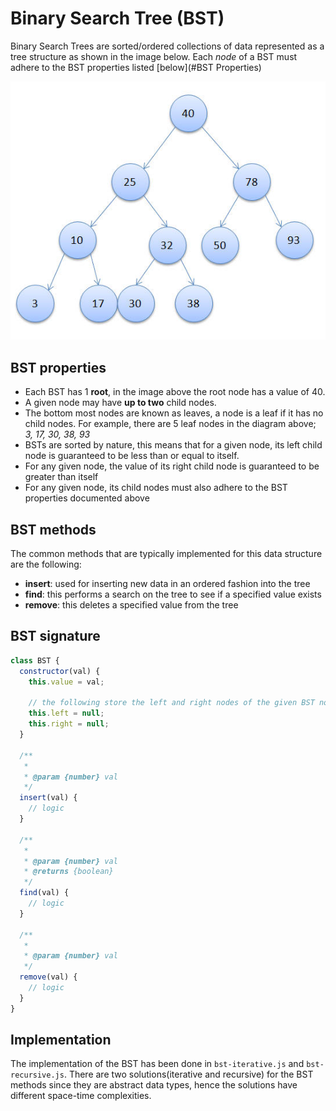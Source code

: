 # Binary Search Tree (BST)

Binary Search Trees are sorted/ordered collections of data represented as a tree structure as shown in the image below. Each _node_ of a BST must adhere to the BST properties listed [below](#BST Properties)

![Image of a BST](bst.jpeg)

## BST properties

- Each BST has 1 **root**, in the image above the root node has a value of 40.
- A given node may have **up to two** child nodes.
- The bottom most nodes are known as leaves, a node is a leaf if it has no child nodes. For example, there are 5 leaf nodes in the diagram above; _3, 17, 30, 38, 93_
- BSTs are sorted by nature, this means that for a given node, its left child node is guaranteed to be less than or equal to itself.
- For any given node, the value of its right child node is guaranteed to be greater than itself
- For any given node, its child nodes must also adhere to the BST properties documented above

## BST methods

The common methods that are typically implemented for this data structure are the following:

- **insert**: used for inserting new data in an ordered fashion into the tree
- **find**: this performs a search on the tree to see if a specified value exists
- **remove**: this deletes a specified value from the tree

## BST signature

```javascript
class BST {
  constructor(val) {
    this.value = val;

    // the following store the left and right nodes of the given BST node
    this.left = null;
    this.right = null;
  }

  /**
   *
   * @param {number} val
   */
  insert(val) {
    // logic
  }

  /**
   *
   * @param {number} val
   * @returns {boolean}
   */
  find(val) {
    // logic
  }

  /**
   *
   * @param {number} val
   */
  remove(val) {
    // logic
  }
}
```

## Implementation

The implementation of the BST has been done in `bst-iterative.js` and `bst-recursive.js`. There are two solutions(iterative and recursive) for the BST methods since they are abstract data types, hence the solutions have different space-time complexities.
